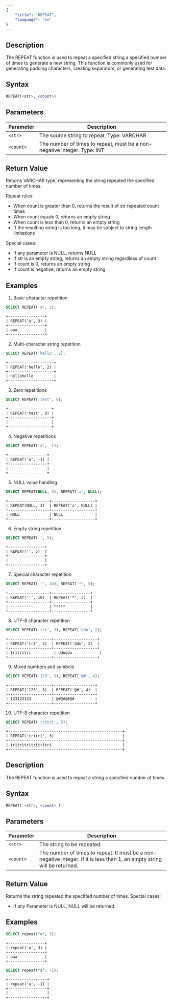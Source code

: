 ```yaml
---
{
    "title": "REPEAT",
    "language": "en"
}
---
```


## Description

The REPEAT function is used to repeat a specified string a specified number of times to generate a new string. This function is commonly used for generating padding characters, creating separators, or generating test data.

## Syntax

```sql
REPEAT(<str>, <count>)
```

## Parameters

| Parameter | Description |
| -- | -- |
| `<str>` | The source string to repeat. Type: VARCHAR |
| `<count>` | The number of times to repeat, must be a non-negative integer. Type: INT |

## Return Value

Returns VARCHAR type, representing the string repeated the specified number of times.

Repeat rules:
- When count is greater than 0, returns the result of str repeated count times
- When count equals 0, returns an empty string
- When count is less than 0, returns an empty string
- If the resulting string is too long, it may be subject to string length limitations

Special cases:
- If any parameter is NULL, returns NULL
- If str is an empty string, returns an empty string regardless of count
- If count is 0, returns an empty string
- If count is negative, returns an empty string

## Examples

1. Basic character repetition
```sql
SELECT REPEAT('a', 3);
```
```text
+----------------+
| REPEAT('a', 3) |
+----------------+
| aaa            |
+----------------+
```

2. Multi-character string repetition
```sql
SELECT REPEAT('hello', 2);
```
```text
+--------------------+
| REPEAT('hello', 2) |
+--------------------+
| hellohello         |
+--------------------+
```

3. Zero repetitions
```sql
SELECT REPEAT('test', 0);
```
```text
+-------------------+
| REPEAT('test', 0) |
+-------------------+
|                   |
+-------------------+
```

4. Negative repetitions
```sql
SELECT REPEAT('a', -1);
```
```text
+-----------------+
| REPEAT('a', -1) |
+-----------------+
|                 |
+-----------------+
```

5. NULL value handling
```sql
SELECT REPEAT(NULL, 3), REPEAT('a', NULL);
```
```text
+------------------+-------------------+
| REPEAT(NULL, 3)  | REPEAT('a', NULL) |
+------------------+-------------------+
| NULL             | NULL              |
+------------------+-------------------+
```

6. Empty string repetition
```sql
SELECT REPEAT('', 5);
```
```text
+----------------+
| REPEAT('', 5)  |
+----------------+
|                |
+----------------+
```

7. Special character repetition
```sql
SELECT REPEAT('-', 10), REPEAT('*', 5);
```
```text
+------------------+-----------------+
| REPEAT('-', 10)  | REPEAT('*', 5)  |
+------------------+-----------------+
| ----------       | *****           |
+------------------+-----------------+
```

8. UTF-8 character repetition
```sql
SELECT REPEAT('ṭṛì', 3), REPEAT('ḍḍu', 2);
```
```text
+-------------------+-------------------+
| REPEAT('ṭṛì', 3)  | REPEAT('ḍḍu', 2)  |
+-------------------+-------------------+
| ṭṛìṭṛìṭṛì          | ḍḍuḍḍu            |
+-------------------+-------------------+
```

9. Mixed numbers and symbols
```sql
SELECT REPEAT('123', 3), REPEAT('@#', 4);
```
```text
+-------------------+------------------+
| REPEAT('123', 3)  | REPEAT('@#', 4)  |
+-------------------+------------------+
| 123123123         | @#@#@#@#         |
+-------------------+------------------+
```

10. UTF-8 character repetition
```sql
SELECT REPEAT('ṭṛìṭṛì', 3);
```
```text
+--------------------------------------------------+
| REPEAT('ṭṛìṭṛì', 3)                              |
+--------------------------------------------------+
| ṭṛìṭṛìṭṛìṭṛìṭṛìṭṛì                               |
+--------------------------------------------------+
```

## Description

The REPEAT function is used to repeat a string a specified number of times.

## Syntax

```sql
REPEAT( <str>, <count> )
```

## Parameters

| Parameter | Description                                                                                                               |
|-----------|---------------------------------------------------------------------------------------------------------------------------|
| `<str>`   | The string to be repeated.                                                                                                |
| `<count>` | The number of times to repeat. It must be a non-negative integer. If it is less than 1, an empty string will be returned. |

## Return Value

Returns the string repeated the specified number of times. Special cases:

- If any Parameter is NULL, NULL will be returned.

## Examples

```sql
SELECT repeat("a", 3);
```

```text
+----------------+
| repeat('a', 3) |
+----------------+
| aaa            |
+----------------+
```

```sql
SELECT repeat("a", -1);
```

```text
+-----------------+
| repeat('a', -1) |
+-----------------+
|                 |
+-----------------+
```
